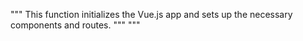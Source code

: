"""
This function initializes the Vue.js app and sets up the necessary components and routes.
"""
"""